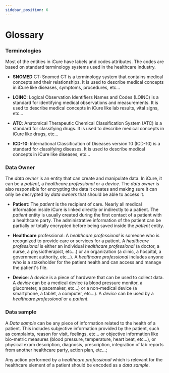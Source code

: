 ```yaml
---
sidebar_position: 6
---
```

# Glossary

### Terminologies
Most of the entities in iCure have labels and codes attributes. The codes are based on standard terminology systems used in the healthcare industry.

* **SNOMED** CT: Snomed CT is a terminology system that contains medical concepts and their relationships. It is used to describe medical concepts in iCure like diseases, symptoms, procedures, etc…

* **LOINC**: Logical Observation Identifiers Names and Codes (LOINC) is a standard for identifying medical observations and measurements. It is used to describe medical concepts in iCure like lab results, vital signs, etc…

* **ATC**: Anatomical Therapeutic Chemical Classification System (ATC) is a standard for classifying drugs. It is used to describe medical concepts in iCure like drugs, etc…

* **ICD-10**: International Classification of Diseases version 10 (ICD-10) is a standard for classifying diseases. It is used to describe medical concepts in iCure like diseases, etc…

### Data Owner

The _data owner_ is an entity that can create and manipulate data. In iCure, it can be a _patient_, a _healthcare professional_ or a _device_. 
The _data owner_ is also responsible for encrypting the data it creates and making sure it can only be decrypted by _data owners_ that should be able to access it.

* **Patient**: The _patient_ is the recipient of care. Nearly all medical information inside iCure is linked directly or indirectly to a patient. The _patient_ entity is usually created during the first contact of a patient with a healthcare party. The administrative information of the patient can be partially or totally encrypted before being saved inside the _patient_ entity.

* **Healthcare** professional: A _healthcare professional_ is someone who is recognized to provide care or services for a patient. A _healthcare professional_ is either an individual _healthcare professional_ (a doctor, a nurse, a physiotherapist, etc…) or an organization (a clinic, a hospital, a government authority, etc…). A _healthcare professional_ includes anyone who is a stakeholder for the patient health and can access and manage the patient's file.

* **Device**: A _device_ is a piece of hardware that can be used to collect data. A _device_ can be a medical device (a blood pressure monitor, a glucometer, a pacemaker, etc…) or a non-medical device (a smartphone, a tablet, a computer, etc…). A _device_ can be used by a _healthcare professional_ or a _patient_.

### Data sample
A _Data sample_ can be any piece of information related to the health of a patient. This includes subjective information provided by the patient, such as complaints, reason for visit, feelings, etc… or objective information like bio-metric measures (blood pressure, temperature, heart beat, etc…), or physical exam description, diagnosis, prescription, integration of lab reports from another healthcare party, action plan, etc…;

Any action performed by a _healthcare professional_ which is relevant for the healthcare element of a patient should be encoded as a _data sample_.

